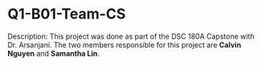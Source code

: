 # Q1-B01-Team-CS
Description: This project was done as part of the DSC 180A Capstone with Dr. Arsanjani. The two members responsible for this project are **Calvin Nguyen** and **Samantha Lin**.

